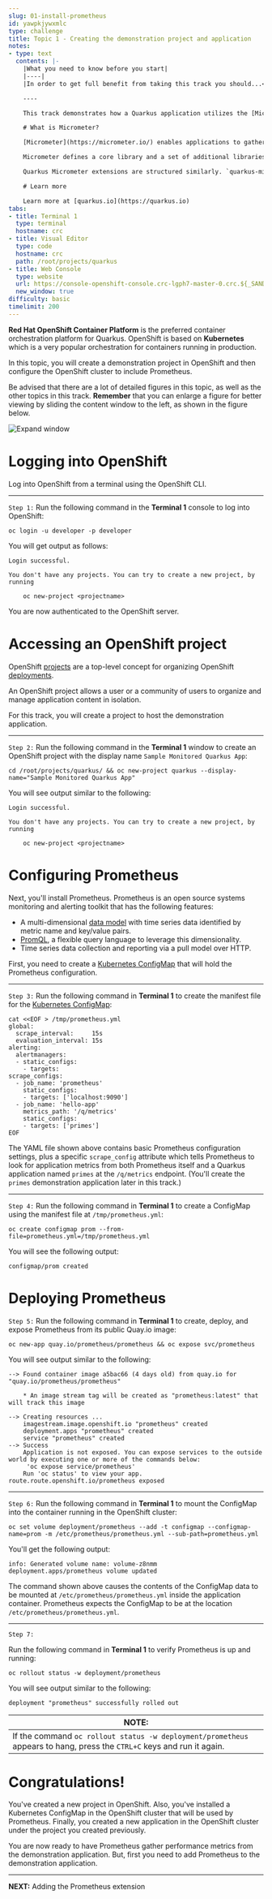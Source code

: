 ```yaml
---
slug: 01-install-prometheus
id: yawpkjywxmlc
type: challenge
title: Topic 1 - Creating the demonstration project and application
notes:
- type: text
  contents: |-
    |What you need to know before you start|
    |----|
    |In order to get full benefit from taking this track you should...<br>• Be comfortable working at the command line in a terminal window.<br>• Have a working knowledge of the [Spring](https://spring.io/) framework for Java.<br>• Have a general understanding about the purpose and use of [OpenShift](https://www.redhat.com/en/technologies/cloud-computing/openshift/container-platform) as a management framework for Linux containers.<br>• Have a general understanding about using a [Java resource class](https://access.redhat.com/documentation/en-us/red_hat_jboss_fuse/6.0/html/developing_restful_web_services/restintro) to create RESTful endpoints to get and send data to and from a RESTful application. <br>• Have an introductory understanding of how to use Quarkus to create applications that run on Red Hat OpenShift.<br>• Have a general understanding of the purpose and use of [Prometheus](https://prometheus.io/docs/introduction/overview/) and [Grafana](https://grafana.com/) monitoring and reporting tools. Having an understanding of [counters](https://prometheus.io/docs/concepts/metric_types/#counter) and [gauges](https://prometheus.io/docs/concepts/metric_types/#gauge) under Prometheus is particularly useful.|

    ----

    This track demonstrates how a Quarkus application utilizes the [Micrometer Metrics](https://quarkus.io/guides/micrometer) extension to produce and observe metrics generated by the application.

    # What is Micrometer?

    [Micrometer](https://micrometer.io/) enables applications to gather various metrics and statistics that provide insights into what is happening inside the application. This information helps pinpoint issues, provide long term trend data for capacity planning and pro-active discovery of issues. For example, Micrometer can report when disk usage grows without bounds. Such metrics can also help those scheduling systems decide when to scale a particular application to run on more or fewer machines.

    Micrometer defines a core library and a set of additional libraries that support different monitoring systems.

    Quarkus Micrometer extensions are structured similarly. `quarkus-micrometer` provides core micrometer support and runtime integration. In addition, other supporting Quarkus and [Quarkiverse](https://quarkus.io/blog/quarkiverse/) extensions include additional dependencies and requirements to support specific monitoring systems.

    # Learn more

    Learn more at [quarkus.io](https://quarkus.io)
tabs:
- title: Terminal 1
  type: terminal
  hostname: crc
- title: Visual Editor
  type: code
  hostname: crc
  path: /root/projects/quarkus
- title: Web Console
  type: website
  url: https://console-openshift-console.crc-lgph7-master-0.crc.${_SANDBOX_ID}.instruqt.io
  new_window: true
difficulty: basic
timelimit: 200
---
```

**Red Hat OpenShift Container Platform** is the preferred container orchestration platform for Quarkus. OpenShift is based on **Kubernetes** which is a very popular orchestration for containers running in production.

In this topic, you will create a demonstration project in OpenShift and then configure the OpenShift cluster to include Prometheus.

Be advised that there are a lot of detailed figures in this topic, as well as the other topics in this track. **Remember** that you can enlarge a figure for better viewing by sliding the content window to the left, as shown in the figure below.

![Expand window](../assets/expand-instruqt-window.png)

# Logging into OpenShift

Log into OpenShift from a terminal using the OpenShift CLI.

----

`Step 1:` Run the following command in the **Terminal 1** console to log into OpenShift:

```
oc login -u developer -p developer
```

You will get output as follows:

```
Login successful.

You don't have any projects. You can try to create a new project, by running

    oc new-project <projectname>
```

You are now authenticated to the OpenShift server.

# Accessing an OpenShift project

OpenShift [projects](https://docs.openshift.com/container-platform/latest/rest_api/project_apis/project-project-openshift-io-v1.html)
are a top-level concept for organizing OpenShift [deployments](https://docs.openshift.com/container-platform/latest/applications/deployments/what-deployments-are.html).

An OpenShift project allows a user or a community of users to organize and manage application content in isolation.

For this track, you will create a project to host the demonstration application.

----

`Step 2:` Run the following command in the **Terminal 1** window to create an OpenShift project with the display name `Sample Monitored Quarkus App`:

```
cd /root/projects/quarkus/ && oc new-project quarkus --display-name="Sample Monitored Quarkus App"
```

You will see output similar to the following:

```
Login successful.

You don't have any projects. You can try to create a new project, by running

    oc new-project <projectname>
```

# Configuring Prometheus

Next, you'll install Prometheus. Prometheus is an open source systems monitoring and alerting toolkit that has the following features:

* A multi-dimensional [data model](https://prometheus.io/docs/concepts/data_model/) with time series data identified by metric name and key/value pairs.
* [PromQL](https://prometheus.io/docs/prometheus/latest/querying/basics/), a flexible query language to leverage this dimensionality.
* Time series data collection and reporting via a pull model over HTTP.

First, you need to create a [Kubernetes ConfigMap](https://developers.redhat.com/blog/2021/04/28/kubernetes-configuration-patterns-part-1-patterns-for-kubernetes-primitives#) that will hold the Prometheus configuration.

----

`Step 3:`  Run the following command in  **Terminal 1** to create the manifest file for the [Kubernetes ConfigMap](https://kubernetes.io/docs/concepts/configuration/configmap/):


```
cat <<EOF > /tmp/prometheus.yml
global:
  scrape_interval:     15s
  evaluation_interval: 15s
alerting:
  alertmanagers:
  - static_configs:
    - targets:
scrape_configs:
  - job_name: 'prometheus'
    static_configs:
    - targets: ['localhost:9090']
  - job_name: 'hello-app'
    metrics_path: '/q/metrics'
    static_configs:
    - targets: ['primes']
EOF
```

The YAML file shown above contains basic Prometheus configuration settings, plus a specific `scrape_config` attribute which tells Prometheus to look for application metrics from both Prometheus itself and a Quarkus application named `primes` at the `/q/metrics` endpoint. (You'll create the `primes` demonstration application later in this track.)

----

`Step 4:` Run the following command in  **Terminal 1** to create a ConfigMap using the manifest file at `/tmp/prometheus.yml`:

```
oc create configmap prom --from-file=prometheus.yml=/tmp/prometheus.yml
```

You will see the following output:

```
configmap/prom created
```

# Deploying Prometheus

`Step 5:` Run the following command in  **Terminal 1** to create, deploy, and expose Prometheus from its public Quay.io image:


```
oc new-app quay.io/prometheus/prometheus && oc expose svc/prometheus
```

You will see output similar to the following:

```
--> Found container image a5bac66 (4 days old) from quay.io for "quay.io/prometheus/prometheus"

    * An image stream tag will be created as "prometheus:latest" that will track this image

--> Creating resources ...
    imagestream.image.openshift.io "prometheus" created
    deployment.apps "prometheus" created
    service "prometheus" created
--> Success
    Application is not exposed. You can expose services to the outside world by executing one or more of the commands below:
     'oc expose service/prometheus'
    Run 'oc status' to view your app.
route.route.openshift.io/prometheus exposed
```

----

`Step 6:` Run the following command in  **Terminal 1** to mount the ConfigMap into the container running in the OpenShift cluster:

```
oc set volume deployment/prometheus --add -t configmap --configmap-name=prom -m /etc/prometheus/prometheus.yml --sub-path=prometheus.yml
```

You'll get the following output:

```
info: Generated volume name: volume-z8nmm
deployment.apps/prometheus volume updated
```

The command shown above causes the contents of the ConfigMap data to be mounted at `/etc/prometheus/prometheus.yml` inside the application container. Prometheus expects the ConfigMap to be at the location `/etc/prometheus/prometheus.yml`.

----

`Step 7:`

Run the following command in  **Terminal 1** to verify Prometheus is up and running:

```
oc rollout status -w deployment/prometheus
```

You will see output similar to the following:

```
deployment "prometheus" successfully rolled out
```
|NOTE:|
|----|
|If the command `oc rollout status -w deployment/prometheus` appears to hang, press the `CTRL+C` keys and run it again.|

# Congratulations!

You've created a new project in OpenShift. Also, you've installed a Kubernetes ConfigMap in the OpenShift cluster that will be used by Prometheus. Finally, you created a new application in the OpenShift cluster under the project you created previously.

You are now ready to have Prometheus gather performance metrics from the demonstration application. But, first you need to add Prometheus to the demonstration application.

----

**NEXT:** Adding the Prometheus extension
